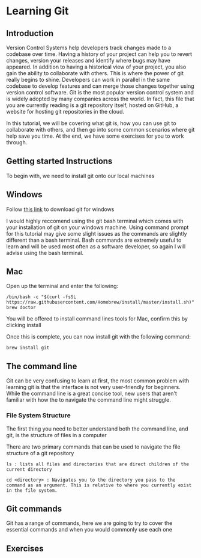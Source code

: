 # Learning Git

## Introduction

Version Control Systems help developers track changes made to a codebase over time. Having a history of your project can help you to revert changes, version your releases and identify where bugs may have appeared. In addition to having a historical view of your project, you also gain the ability to collaborate with others. This is where the power of git really begins to shine. Developers can work in parallel in the same codebase to develop features and can merge those changes together using version control software. Git is the most popular version control system and is widely adopted by many companies across the world. In fact, this file that you are currently reading is a git repository itself, hosted on GitHub, a website for hosting git repositories in the cloud. 

In this tutorial, we will be covering what git is, how you can use git to collaborate with others, and then go into some common scenarios where git help save you time. At the end, we have some exercises for you to work through.

## Getting started Instructions
To begin with, we need to install git onto our local machines
## Windows
Follow [this link](https://git-scm.com/download/win) to download git for windows

I would highly reccomend using the git bash terminal which comes with your installation of git on your windows machine. Using command prompt for this tutorial may give some slight issues as the commands are slightly different than a bash terminal. Bash commands are extremely useful to learn and will be used most often as a software developer, so again I will advise using the bash terminal.
## Mac
Open up the terminal and enter the following:

```
/bin/bash -c "$(curl -fsSL https://raw.githubusercontent.com/Homebrew/install/master/install.sh)"
brew doctor
```

You will be offered to install command lines tools for Mac, confirm this by clicking install

Once this is complete, you can now install git with the following command:

```
brew install git
```

## The command line

Git can be very confusing to learn at first, the most common problem with learning git is that the interface is not very user-friendly for beginners. While the command line is a great concise tool, new users that aren't familiar with how the to navigate the command line might struggle.
### File System Structure
The first thing you need to better understand both the command line, and git, is the structure of files in a computer

There are two primary commands that can be used to navigate the file structure of a git repository
```
ls : lists all files and directories that are direct children of the current directory 
```
```
cd <directory> : Navigates you to the directory you pass to the command as an argument. This is relative to where you currently exist in the file system.
```
####


## Git commands

Git has a range of commands, here we are going to try to cover the essential commands and when you would commonly use each one

## Exercises
